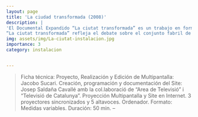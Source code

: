 ```yaml
---
layout: page
title: 'La ciudad transformada (2008)'
description: |
'El Documental Expandido “La ciutat transformada” es un trabajo en formato audiovisual para sala expositiva mediante tres proyecciones de vídeo simultáneas y un Timeline interactivo en Internet.
“La ciutat transformada” refleja el debate sobre el conjunto fabril de “Can Ricart”, una construcción emblemática del S. XVIII donde los planes de actuación municipales y la resistencia vecinal han creado un fértil campo de lucha que se ha erigido como símbolo de las mutaciones, contradicciones y conflictos que se suceden en nuestras ciudades, donde la participación ciudadana parece un dato aún no integrado por el poder político.'
img: assets/img/La-ciutat-instalacion.jpg
importance: 3
category: instalacion


---
```

 >Ficha técnica: Proyecto, Realización y Edición de Multipantalla: Jacobo Sucari. Creación, programación y documentación del Site: Josep Saldaña Cavallé amb la col.laboració de “Area de Televisió” i “Televisió de Catalunya”. Proyección Multipantalla y Site en Internet.  3 proyectores sincronizados y 5 altavoces. Ordenador. Formato: Medidas variables. Duración: 50 min. – 
